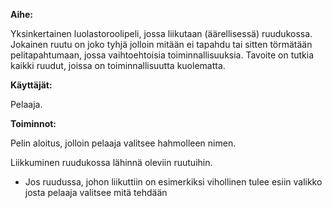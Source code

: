 **Aihe:** 

Yksinkertainen luolastoroolipeli, jossa liikutaan (äärellisessä) ruudukossa. Jokainen ruutu on joko tyhjä jolloin mitään ei tapahdu tai sitten törmätään pelitapahtumaan, jossa vaihtoehtoisia toiminnallisuuksia. Tavoite on tutkia kaikki ruudut, joissa on toiminnallisuutta kuolematta. 

**Käyttäjät:** 

Pelaaja.

**Toiminnot:** 

Pelin aloitus, jolloin pelaaja valitsee hahmolleen nimen.

Liikkuminen ruudukossa lähinnä oleviin ruutuihin.
* Jos ruudussa, johon liikuttiin on esimerkiksi vihollinen tulee esiin valikko josta pelaaja valitsee mitä tehdään
